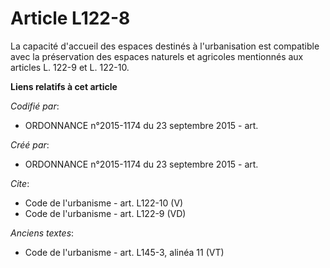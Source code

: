 # Article L122-8

La capacité d'accueil des espaces destinés à l'urbanisation est compatible avec la préservation des espaces naturels et
agricoles mentionnés aux articles L. 122-9 et L. 122-10.

**Liens relatifs à cet article**

_Codifié par_:

  - ORDONNANCE n°2015-1174 du 23 septembre 2015 - art.

_Créé par_:

  - ORDONNANCE n°2015-1174 du 23 septembre 2015 - art.

_Cite_:

  - Code de l'urbanisme - art. L122-10 (V)
  - Code de l'urbanisme - art. L122-9 (VD)

_Anciens textes_:

  - Code de l'urbanisme - art. L145-3, alinéa 11 (VT)
